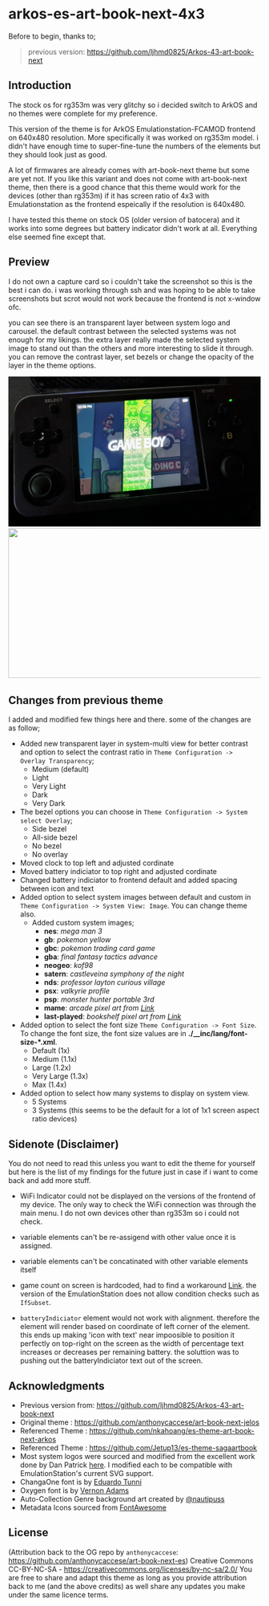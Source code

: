 # arkos-es-art-book-next-4x3

Before to begin, thanks to; 

> previous version: https://github.com/ljhmd0825/Arkos-43-art-book-next

## Introduction

The stock os for rg353m was very glitchy so i decided switch to ArkOS and no themes were complete for my preference.

This version of the theme is for ArkOS Emulationstation-FCAMOD frontend on 640x480 resolution. More specifically it was worked on rg353m model. i didn't have enough time to  super-fine-tune the numbers of the elements but they should look just as good. 

A lot of firmwares are already comes with art-book-next theme but some are yet not. If you like this variant and does not come with art-book-next theme, then there is a good chance that this theme would work for the devices (other than rg353m) if it has screen ratio of 4x3 with Emulationstation as the frontend espeically if the resolution is 640x480. 

I have tested this theme on stock OS (older version of batocera) and it works into some degrees but battery indicator didn't work at all. Everything else seemed fine except that. 


## Preview 

I do not own a capture card so i couldn't take the screenshot so this is the best i can do. i was working through ssh and was hoping to be able to take screenshots but scrot would not work because the frontend is not x-window ofc. 

you can see there is an transparent layer between system logo and carousel. the default contrast between the selected systems was not enough for my likings. the extra layer really made the selected system image to stand out than the others and more interesting to slide it through. you can remove the contrast layer, set bezels or change the opacity of the layer in the theme options. 

<img src=".showcase/systemview.jpg" width="520" height="299">
<br>
<img src=".showcase/overlay.gif" width="520" height="299">

## Changes from previous theme

I added and modified few things here and there. some of the changes are as follow;

* Added new transparent layer in system-multi view for better contrast and option to select the contrast ratio in `Theme Configuration -> Overlay Transparency`;
    - Medium (default) 
    - Light
    - Very Light
    - Dark 
    - Very Dark
* The bezel options you can choose in `Theme Configuration -> System select Overlay`; 
    - Side bezel
    - All-side bezel
    - No bezel 
    - No overlay
* Moved clock to top left and adjusted cordinate
* Moved battery indiciator to top right and adjusted cordinate
* Changed battery indiciator to frontend default and added spacing between icon and text
* Added option to select system images between default and custom in `Theme Configuration -> System View: Image`. You can change theme also.
    - Added custom system images;
        - __nes__: *mega man 3*
        - __gb__: *pokemon yellow*
        - __gbc__: *pokemon trading card game*
        - __gba__: *final fantasy tactics advance*
        - __neogeo__: *kof98*
        - __satern__: *castleveina symphony of the night*
        - __nds__: *professor layton curious village*
        - __psx__: *valkyrie profile*
        - __psp__: *monster hunter portable 3rd*
        - __mame__: *arcade pixel art from [Link](https://www.reddit.com/r/readyplayerone/comments/116gill/i_drew_this_pixel_art_of_an_old_arcade_and_called/)*
        - __last-played__: *bookshelf pixel art from [Link](https://www.reddit.com/r/PixelArt/comments/11m1fcp/bookshelf/)*
* Added option to select the font size `Theme Configuration -> Font Size`. To change the font size, the font size values are in **./__inc/lang/font-size-*.xml**.
    - Default (1x)
    - Medium (1.1x)
    - Large (1.2x)
    - Very Large (1.3x)
    - Max (1.4x)
* Added option to select how many systems to display on system view. 
    - 5 Systems
    - 3 Systems (this seems to be the default for a lot of 1x1 screen aspect ratio devices)

    
## Sidenote (Disclaimer)

<!-- systemctl restart emulationstation -->

You do not need to read this unless you want to edit the theme for yourself but here is the list of my findings for the future just in case if i want to come back and add more stuff.

 -  WiFi Indicator could not be displayed on the versions of the frontend of my device. The only way to check the WiFi connection was through the main menu. I do not own devices other than rg353m so i could not check. 

-  variable elements can't be re-assigend with other value once it is assigned. 

-  variable elements can't be concatinated with other variable elements itself

-  game count on screen is hardcoded, had to find a workaround [Link](https://retropie.org.uk/forum/topic/23252/emulationstation-theme-systeminfo). the version of the EmulationStation does not allow condition checks such as `IfSubset`.

-  `batteryIndiciator` element would not work with alignment. therefore the element will render based on coordinate of left corner of the element. this ends up making 'icon with text' near impoosible to position it perfectly on top-right on the screen as the width of percentage text increases or decreases per remaining battery. the soluttion was to pushing out the batteryIndiciator text out of the screen.  


## **Acknowledgments**
* Previous version from: https://github.com/ljhmd0825/Arkos-43-art-book-next
* Original theme : https://github.com/anthonycaccese/art-book-next-jelos
* Referenced Theme :  https://github.com/nkahoang/es-theme-art-book-next-arkos
* Referenced Theme :  https://github.com/Jetup13/es-theme-sagaartbook
* Most system logos were sourced and modified from the excellent work done by Dan Patrick [here](https://archive.org/details/console-logos-professionally-redrawn-plus-official-versions).  I modified each to be compatible with EmulationStation's current SVG support.
* ChangaOne font is by [Eduardo Tunni](https://www.fontsquirrel.com/fonts/changa)
* Oxygen font is by [Vernon Adams](https://www.fontsquirrel.com/fonts/oxygen)
* Auto-Collection Genre background art created by [@nautipuss](https://github.com/nautipuss)
* Metadata Icons sourced from [FontAwesome](https://fontawesome.com/search?o=r&m=free)

## **License**
(Attribution back to the OG repo by `anthonycaccese`: https://github.com/anthonycaccese/art-book-next-es)
Creative Commons CC-BY-NC-SA - https://creativecommons.org/licenses/by-nc-sa/2.0/
You are free to share and adapt this theme as long as you provide attribution back to me (and the above credits) as well share any updates you make under the same licence terms.
